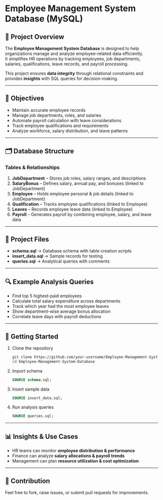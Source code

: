 # Employee Management System Database (MySQL)

## 📌 Project Overview
The **Employee Management System Database** is designed to help organizations manage and analyze employee-related data efficiently.  
It simplifies HR operations by tracking employees, job departments, salaries, qualifications, leave records, and payroll processing.  

This project ensures **data integrity** through relational constraints and provides **insights** with SQL queries for decision-making.  

---

## 🎯 Objectives
- Maintain accurate employee records  
- Manage job departments, roles, and salaries  
- Automate payroll calculation with leave considerations  
- Track employee qualifications and requirements  
- Analyze workforce, salary distribution, and leave patterns  

---

## 🗂️ Database Structure

### **Tables & Relationships**
1. **JobDepartment** – Stores job roles, salary ranges, and descriptions  
2. **SalaryBonus** – Defines salary, annual pay, and bonuses (linked to JobDepartment)  
3. **Employee** – Holds employee personal & job details (linked to JobDepartment)  
4. **Qualification** – Tracks employee qualifications (linked to Employee)  
5. **Leaves** – Records employee leave data (linked to Employee)  
6. **Payroll** – Generates payroll by combining employee, salary, and leave data  

---

## 📂 Project Files
- **schema.sql** → Database schema with table creation scripts  
- **insert_data.sql** → Sample records for testing  
- **queries.sql** → Analytical queries with comments  

---

## 🔍 Example Analysis Queries
- Find top 5 highest-paid employees  
- Calculate total salary expenditure across departments  
- Track which year had the most employee leaves  
- Show department-wise average bonus allocation  
- Correlate leave days with payroll deductions  

---

## 🚀 Getting Started
1. Clone the repository  
   ```bash
   git clone https://github.com/your-username/Employee-Management-System-Database.git
   cd Employee-Management-System-Database
   ```
2. Import schema  
   ```sql
   SOURCE schema.sql;
   ```
3. Insert sample data  
   ```sql
   SOURCE insert_data.sql;
   ```
4. Run analysis queries  
   ```sql
   SOURCE queries.sql;
   ```

---

## 📊 Insights & Use Cases
- HR teams can monitor **employee distribution & performance**  
- Finance can analyze **salary allocations & payroll trends**  
- Management can plan **resource utilization & cost optimization**  

---

## 🤝 Contribution
Feel free to fork, raise issues, or submit pull requests for improvements.

